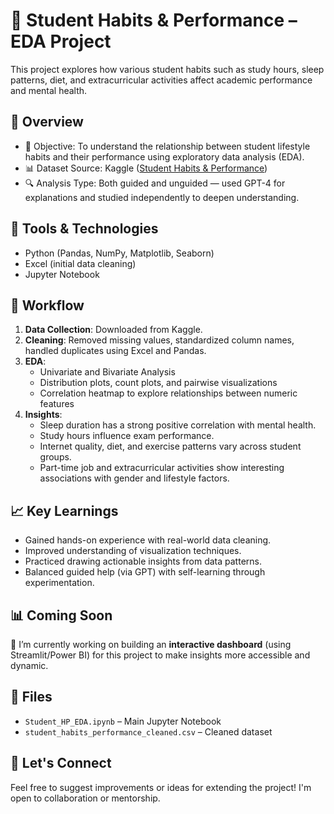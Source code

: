 # 🧠 Student Habits & Performance – EDA Project

This project explores how various student habits such as study hours, sleep patterns, diet, and extracurricular activities affect academic performance and mental health.

## 📌 Overview

- 🎯 Objective: To understand the relationship between student lifestyle habits and their performance using exploratory data analysis (EDA).
- 📊 Dataset Source: Kaggle ([Student Habits & Performance](https://www.kaggle.com/))
- 🔍 Analysis Type: Both guided and unguided — used GPT-4 for explanations and studied independently to deepen understanding.

## 🔧 Tools & Technologies

- Python (Pandas, NumPy, Matplotlib, Seaborn)
- Excel (initial data cleaning)
- Jupyter Notebook

## 🧼 Workflow

1. **Data Collection**: Downloaded from Kaggle.
2. **Cleaning**: Removed missing values, standardized column names, handled duplicates using Excel and Pandas.
3. **EDA**:
   - Univariate and Bivariate Analysis
   - Distribution plots, count plots, and pairwise visualizations
   - Correlation heatmap to explore relationships between numeric features
4. **Insights**:
   - Sleep duration has a strong positive correlation with mental health.
   - Study hours influence exam performance.
   - Internet quality, diet, and exercise patterns vary across student groups.
   - Part-time job and extracurricular activities show interesting associations with gender and lifestyle factors.

## 📈 Key Learnings

- Gained hands-on experience with real-world data cleaning.
- Improved understanding of visualization techniques.
- Practiced drawing actionable insights from data patterns.
- Balanced guided help (via GPT) with self-learning through experimentation.

## 📊 Coming Soon

🚧 I’m currently working on building an **interactive dashboard** (using Streamlit/Power BI) for this project to make insights more accessible and dynamic.

## 📂 Files

- `Student_HP_EDA.ipynb` – Main Jupyter Notebook
- `student_habits_performance_cleaned.csv` – Cleaned dataset

## 🙌 Let's Connect

Feel free to suggest improvements or ideas for extending the project! I'm open to collaboration or mentorship.

